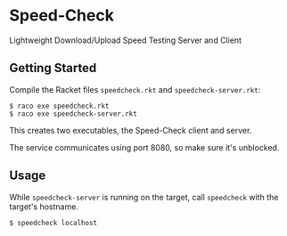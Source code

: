 # Speed-Check
Lightweight Download/Upload Speed Testing Server and Client

## Getting Started

Compile the Racket files `speedcheck.rkt` and `speedcheck-server.rkt`:

```
$ raco exe speedcheck.rkt
$ raco exe speedcheck-server.rkt
```

This creates two executables, the Speed-Check client and server. 

The service communicates using port 8080, so make sure it's unblocked.

## Usage
While `speedcheck-server` is running on the target, call `speedcheck` with the target's hostname.

```
$ speedcheck localhost
```

